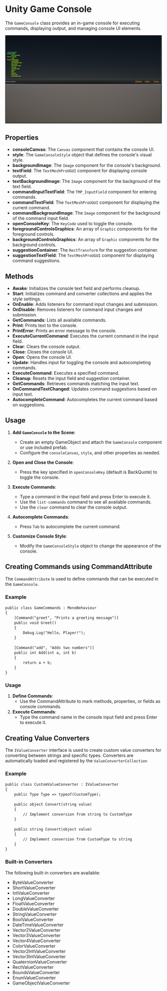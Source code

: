# Unity Game Console

The `GameConsole` class provides an in-game console for executing commands, displaying output, and managing console UI elements.


![Example Image](Assets/Textures/Example.png)

## Properties

- **consoleCanvas**: The `Canvas` component that contains the console UI.
- **style**: The `GameConsoleStyle` object that defines the console's visual style.
- **backgroundImage**: The `Image` component for the console's background.
- **textField**: The `TextMeshProUGUI` component for displaying console output.
- **textBackgroundImage**: The `Image` component for the background of the text field.
- **commandInputTextField**: The `TMP_InputField` component for entering commands.
- **commandTextField**: The `TextMeshProUGUI` component for displaying the current command.
- **commandBackgroundImage**: The `Image` component for the background of the command input field.
- **openConsoleKey**: The `KeyCode` used to toggle the console.
- **foregroundControlsGraphics**: An array of `Graphic` components for the foreground controls.
- **backgroundControlsGraphics**: An array of `Graphic` components for the background controls.
- **suggestionContainer**: The `RectTransform` for the suggestion container.
- **suggestionTextField**: The `TextMeshProUGUI` component for displaying command suggestions.

## Methods

- **Awake**: Initializes the console text field and performs cleanup.
- **Start**: Initializes command and converter collections and applies the style settings.
- **OnEnable**: Adds listeners for command input changes and submission.
- **OnDisable**: Removes listeners for command input changes and submission.
- **GetCommands**: Lists all available commands.
- **Print**: Prints text to the console.
- **PrintError**: Prints an error message to the console.
- **ExecuteCurrentCommand**: Executes the current command in the input field.
- **Clear**: Clears the console output.
- **Close**: Closes the console UI.
- **Open**: Opens the console UI.
- **Update**: Handles input for toggling the console and autocompleting commands.
- **ExecuteCommand**: Executes a specified command.
- **Cleanup**: Resets the input field and suggestion container.
- **GetCommands**: Retrieves commands matching the input text.
- **OnCommandTextChanged**: Updates command suggestions based on input text.
- **AutocompleteCommand**: Autocompletes the current command based on suggestions.


## Usage

1. **Add `GameConsole` to the Scene**:
   - Create an empty GameObject and attach the `GameConsole` component or use included prefab.
   - Configure the `consoleCanvas`, `style`, and other properties as needed.

2. **Open and Close the Console**:
   - Press the key specified in `openConsoleKey` (default is BackQuote) to toggle the console.

3. **Execute Commands**:
   - Type a command in the input field and press Enter to execute it.
   - Use the `list-commands` command to see all available commands.
   - Use the `clear` command to clear the console output.

4. **Autocomplete Commands**:
   - Press `Tab` to autocomplete the current command.

5. **Customize Console Style**:
   - Modify the `GameConsoleStyle` object to change the appearance of the console.

## Creating Commands using CommandAttribute
The `CommandAttribute` is used to define commands that can be executed in the `GameConsole`.
### Example
```
public class GameCommands : MonoBehaviour
{
    [Command("greet", "Prints a greeting message")]
    public void Greet()
    {
        Debug.Log("Hello, Player!");
    }

    [Command("add", "Adds two numbers")]
    public int Add(int a, int b)
    {
        return a + b;
    }
}
```
### Usage
1. **Define Commands**:  
    - Use the CommandAttribute to mark methods, properties, or fields as console commands.
2. **Execute Commands**:
    - Type the command name in the console input field and press Enter to execute it.

## Creating Value Converters
The `IValueConverter` interface is used to create custom value converters for converting between strings and specific types. Converters are automatically loaded and registered by the `ValueConverterCollection`

### Example
```
public class CustomValueConverter : IValueConverter
{
    public Type Type => typeof(CustomType);

    public object Convert(string value)
    {
        // Implement conversion from string to CustomType
    }

    public string Convert(object value)
    {
        // Implement conversion from CustomType to string
    }
}
```

### Built-in Converters
The following built-in converters are available:  
- ByteValueConverter
- ShortValueConverter
- IntValueConverter
- LongValueConverter
- FloatValueConverter
- DoubleValueConverter
- StringValueConverter
- BoolValueConverter
- DateTimeValueConverter
- Vector2ValueConverter
- Vector3ValueConverter
- Vector4ValueConverter
- ColorValueConverter
- Vector2IntValueConverter
- Vector3IntValueConverter
- QuaternionValueConverter
- RectValueConverter
- BoundsValueConverter
- EnumValueConverter
- GameObjectValueConverter